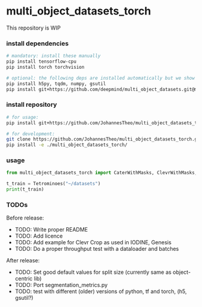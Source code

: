 # multi_object_datasets_torch

This repository is WIP

### install dependencies

 ```bash
 # mandatory: install these manually
 pip install tensorflow-cpu
 pip install torch torchvision

 # optional: the following deps are installed automatically but we show them here for transparency
 pip install h5py, tqdm, numpy, gsutil 
 pip install git+https://github.com/deepmind/multi_object_datasets.git@master
 ```

### install repository

```bash
# for usage:
pip install git+https://github.com/JohannesTheo/multi_object_datasets_torch.git@main

# for development:
git clone https://github.com/JohannesTheo/multi_object_datasets_torch.git && \
pip install -e ./multi_object_datasets_torch/
 ```

### usage

```python
from multi_object_datasets_torch import CaterWithMasks, ClevrWithMasks, MultiDSprites, ObjectsRoom, Tetrominoes

t_train = Tetrominoes("~/datasets")
print(t_train)
```

### TODOs

Before release:

- TODO: Write proper README
- TODO: Add licence
- TODO: Add example for Clevr Crop as used in IODINE, Genesis
- TODO: Do a proper throughput test with a dataloader and batches 

After release:

- TODO: Set good default values for split size (currently same as object-centric lib)
- TODO: Port segmentation_metrics.py
- TODO: test with different (older) versions of python, tf and torch, (h5, gsutil?)
